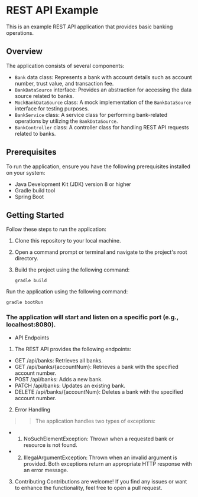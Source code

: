 # REST API Example

This is an example REST API application that provides basic banking operations.

## Overview

The application consists of several components:

- `Bank` data class: Represents a bank with account details such as account number, trust value, and transaction fee.
- `BankDataSource` interface: Provides an abstraction for accessing the data source related to banks.
- `MockBankDataSource` class: A mock implementation of the `BankDataSource` interface for testing purposes.
- `BankService` class: A service class for performing bank-related operations by utilizing the `BankDataSource`.
- `BankController` class: A controller class for handling REST API requests related to banks.

## Prerequisites

To run the application, ensure you have the following prerequisites installed on your system:

- Java Development Kit (JDK) version 8 or higher
- Gradle build tool
- Spring Boot

## Getting Started

Follow these steps to run the application:

1. Clone this repository to your local machine.
2. Open a command prompt or terminal and navigate to the project's root directory.
3. Build the project using the following command:

   ```shell
   gradle build
Run the application using the following command:

   ```shell
   gradle bootRun
```

### The application will start and listen on a specific port (e.g., localhost:8080).

- API Endpoints
1. The REST API provides the following endpoints:

- GET /api/banks: Retrieves all banks.
- GET /api/banks/{accountNum}: Retrieves a bank with the specified account number.
- POST /api/banks: Adds a new bank.
- PATCH /api/banks: Updates an existing bank.
- DELETE /api/banks/{accountNum}: Deletes a bank with the specified account number.

2. Error Handling
>>  The application handles two types of exceptions:

- 1. NoSuchElementException: Thrown when a requested bank or resource is not found.
- 2. IllegalArgumentException: Thrown when an invalid argument is provided.
Both exceptions return an appropriate HTTP response with an error message.

3. Contributing
Contributions are welcome! If you find any issues or want to enhance the functionality, feel free to open a pull request.